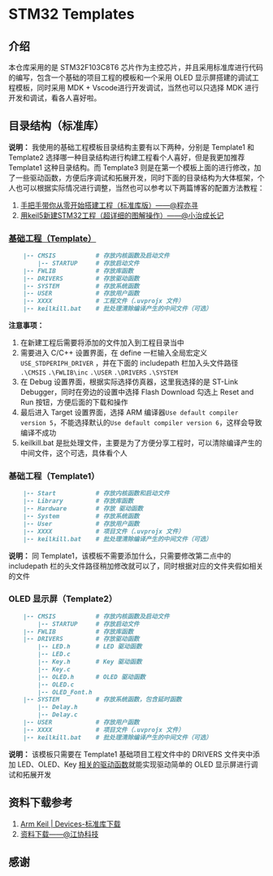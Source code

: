 # STM32 Templates

## 介绍

本仓库采用的是 STM32F103C8T6 芯片作为主控芯片，并且采用标准库进行代码的编写，包含一个基础的项目工程的模板和一个采用 OLED 显示屏搭建的调试工程模板，同时采用 MDK + Vscode进行开发调试，当然也可以只选择 MDK 进行开发和调试，看各人喜好啦。

## 目录结构（标准库）

**说明：** 我使用的基础工程模板目录结构主要有以下两种，分别是 Template1 和 Template2 选择哪一种目录结构进行构建工程看个人喜好，但是我更加推荐 Template1 这种目录结构。而 Template3 则是在第一个模板上面的进行修改，加了一些驱动函数，方便后序调试和拓展开发，同时下面的目录结构为大体框架，个人也可以根据实际情况进行调整，当然也可以参考以下两篇博客的配置方法教程：

1. [手把手带你从零开始搭建工程（标准库版）——@程亦寻](https://blog.csdn.net/debug602/article/details/141183452)
2. [用keil5新建STM32工程（超详细的图解操作）——@小治成长记](https://blog.csdn.net/qq_45390365/article/details/109016433)

### [基础工程（Template）](./Template/Template1)

```markdown
    |-- CMSIS           # 存放内核函数及启动文件
        |-- STARTUP     # 存放启动文件
    |-- FWLIB           # 存放库函数
    |-- DRIVERS         # 存放驱动函数
    |-- SYSTEM          # 存放系统函数
    |-- USER            # 存放用户函数
    |-- XXXX            # 工程文件（.uvprojx 文件）
    |-- keilkill.bat    # 批处理清除编译产生的中间文件（可选）
```

**注意事项：**

1. 在新建工程后需要将添加的文件加入到工程目录当中
2. 需要进入 C/C++ 设置界面，在 define 一栏输入全局宏定义 `USE_STDPERIPH_DRIVER` ，并在下面的 includepath 栏加入头文件路径 `.\CMSIS` `.\FWLIB\inc` `.\USER` `.\DRIVERS` `.\SYSTEM`
3. 在 Debug 设置界面，根据实际选择仿真器，这里我选择的是 ST-Link Debugger，同时在旁边的设置中选择 Flash Download 勾选上 Reset and Run 按钮，方便后面的下载和操作
4. 最后进入 Target 设置界面，选择 ARM 编译器`Use default compiler version 5`，不能选择默认的`Use default compiler version 6`，这样会导致编译不成功
5. keilkill.bat 是批处理文件，主要是为了方便分享工程时，可以清除编译产生的中间文件，这个可选，具体看个人

### 基础工程（Template1）

```markdown
    |-- Start           # 存放内核函数和启动文件
    |-- Library         # 存放库函数
    |-- Hardware        # 存放 驱动函数
    |-- System          # 存放系统函数
    |-- User            # 存放用户函数
    |-- XXXX            # 项目文件（.uvprojx 文件）    
    |-- keilkill.bat    # 批处理清除编译产生的中间文件（可选）
```

**说明：** 同 Template1，该模板不需要添加什么，只需要修改第二点中的 includepath  栏的头文件路径稍加修改就可以了，同时根据对应的文件夹假如相关的文件

### OLED 显示屏（Template2）

```markdown
    |-- CMSIS           # 存放内核函数及启动文件
        |-- STARTUP     # 存放启动文件
    |-- FWLIB           # 存放库函数
    |-- DRIVERS         # 存放驱动函数
        |-- LED.h       # LED 驱动函数
        |-- LED.c
        |-- Key.h       # Key 驱动函数
        |-- Key.c
        |-- OLED.h      # OLED 驱动函数
        |-- OLED.c
        |-- OLED_Font.h
    |-- SYSTEM          # 存放系统函数，包含延时函数
        |-- Delay.h
        |-- Delay.c
    |-- USER            # 存放用户函数
    |-- XXXX            # 项目文件（.uvprojx 文件）
    |-- keilkill.bat    # 批处理清除编译产生的中间文件（可选）
```

**说明：** 该模板只需要在 Template1 基础项目工程文件中的 DRIVERS 文件夹中添加
LED、OLED、Key [相关的驱动函数](./OLED)就能实现驱动简单的 OLED 显示屏进行调试和拓展开发

## 资料下载参考

1. [Arm Keil | Devices-标准库下载](https://www.keil.arm.com/devices/)
2. [资料下载——@江协科技](https://jiangxiekeji.com/download.html)

## 感谢


